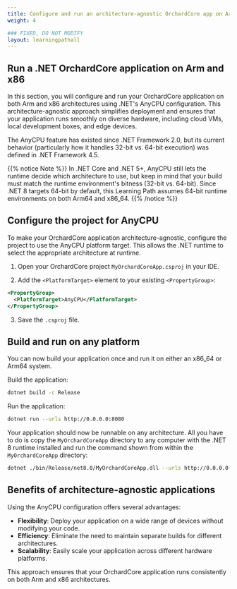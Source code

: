 ```yaml
---
title: Configure and run an architecture-agnostic OrchardCore app on Arm and x86 using .NET AnyCPU
weight: 4

### FIXED, DO NOT MODIFY
layout: learningpathall
---
```


## Run a .NET OrchardCore application on Arm and x86

In this section, you will configure and run your OrchardCore application on both Arm and x86 architectures using .NET's AnyCPU configuration. This architecture-agnostic approach simplifies deployment and ensures that your application runs smoothly on diverse hardware, including cloud VMs, local development boxes, and edge devices.

The AnyCPU feature has existed since .NET Framework 2.0, but its current behavior (particularly how it handles 32-bit vs. 64-bit execution) was defined in .NET Framework 4.5. 

{{% notice Note %}}
In .NET Core and .NET 5+, AnyCPU still lets the runtime decide which architecture to use, but keep in mind that your build must match the runtime environment's bitness (32-bit vs. 64-bit). Since .NET 8 targets 64-bit by default, this Learning Path assumes 64-bit runtime environments on both Arm64 and x86_64.
{{% /notice %}}

## Configure the project for AnyCPU

To make your OrchardCore application architecture-agnostic, configure the project to use the AnyCPU platform target. This allows the .NET runtime to select the appropriate architecture at runtime.

1. Open your OrchardCore project `MyOrchardCoreApp.csproj` in your IDE.

2. Add the `<PlatformTarget>` element to your existing `<PropertyGroup>`:

```xml
<PropertyGroup>
  <PlatformTarget>AnyCPU</PlatformTarget>
</PropertyGroup>
```

3. Save the `.csproj` file.

## Build and run on any platform

You can now build your application once and run it on either an x86_64 or Arm64 system.

Build the application:

```bash
dotnet build -c Release
```

Run the application:

```bash
dotnet run --urls http://0.0.0.0:8080
```

Your application should now be runnable on any architecture. All you have to do is copy the `MyOrchardCoreApp` directory to any computer with the .NET 8 runtime installed and run the command shown from within the `MyOrchardCoreApp` directory:

```bash
dotnet ./bin/Release/net8.0/MyOrchardCoreApp.dll --urls http://0.0.0.0:8080
```

## Benefits of architecture-agnostic applications

Using the AnyCPU configuration offers several advantages:

- **Flexibility**: Deploy your application on a wide range of devices without modifying your code.
- **Efficiency**: Eliminate the need to maintain separate builds for different architectures.
- **Scalability**: Easily scale your application across different hardware platforms.

This approach ensures that your OrchardCore application runs consistently on both Arm and x86 architectures.

